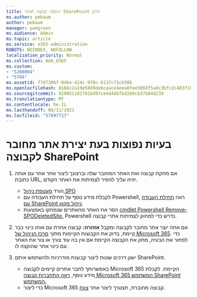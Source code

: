 ```yaml
---
title: הוספת קבוצה לאתר SharePoint חדש
ms.author: pebaum
author: pebaum
manager: pamgreen
ms.audience: Admin
ms.topic: article
ms.service: o365-administration
ROBOTS: NOINDEX, NOFOLLOW
localization_priority: Normal
ms.collection: Adm_O365
ms.custom:
- "5200004"
- "5766"
ms.assetid: f7d730bf-0d6e-424c-970c-6137c71cb50b
ms.openlocfilehash: 8166c2a19e5849de6caace4eea0fee5866f5adc3bfc2c483f18fc788c1bf2fa9
ms.sourcegitcommit: 920051182781bd97ce4d4d6fbd268cb37b84d239
ms.translationtype: MT
ms.contentlocale: he-IL
ms.lasthandoff: 08/11/2021
ms.locfileid: "57897717"
---
```

# <a name="common-issues-when-creating-a-group-connected-site-in-sharepoint"></a>בעיות נפוצות בעת יצירת אתר מחובר לקבוצה SharePoint

1. אם מחקת קבוצה ואת האתר המחובר שלה וברצונך ליצור אתר אחר עם אותה כתובת URL, יהיה עליך להסיר לצמיתות את האתר הקודם.

   - הורד [מעטפת ניהול SPO](https://support.office.com/article/introduction-to-the-sharepoint-online-management-shell-c16941c3-19b4-4710-8056-34c034493429)
   - לקבלת מידע נוסף על תחילת העבודה עם Powershell, ראה [תחילת העבודה עם SharePoint ניהול מקוון](https://docs.microsoft.com/powershell/module/sharepoint-online/remove-sposite).
   - הסר את האתר מהאתרים שנמחקו באמצעות [cmdlet Powershell Remove-SPODeletedSite.](https://docs.microsoft.com/powershell/module/sharepoint-online/remove-sposite?view=sharepoint-ps) Powershell נדרש כדי למחוק לצמיתות אתרי קבוצה.

1. אם אתה יוצר אתר מחובר לקבוצה ומקבל **אזהרה:** קבוצה אחרת עם אותו כינוי כבר קיימת, בדוק את הקבוצות הקיימות מתוך [מרכז הניהול של Microsoft 365](https://admin.microsoft.com/AdminPortal/Home#/groups). כדי לפתור את הבעיה, מחק את הקבוצה הקיימת אם אין בה עוד צורך או צור את האתר עם כינוי אחר שהוקצה לו.

1. ישנן דרכים שונות ליצור קבוצות מודרניות ולהשתמש איתם SharePoint.

   - באפשרותך לחבר אתרים קיימים לקבוצה Microsoft 365 הקיימת. לקבלת מידע נוסף, [ראה התחברות קבוצה Microsoft 365 המשתמש SharePoint המשתמש.](https://docs.microsoft.com/sharepoint/dev/transform/modernize-connect-to-office365-group#connect-an-office-365-group-using-the-sharepoint-user-interface)
   - כדי ליצור Microsoft 365 קבוצה מחוברת, תצטרך ליצור אתר [צוות](https://admin.microsoft.com/sharepoint).
